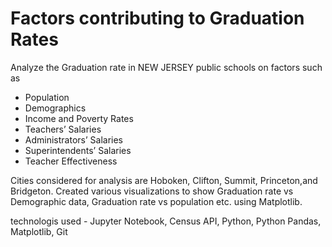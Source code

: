 # Factors contributing to Graduation Rates 

Analyze the Graduation rate in NEW JERSEY public schools on factors such as 

* Population
* Demographics
* Income and Poverty Rates
* Teachers’ Salaries
* Administrators’ Salaries
* Superintendents’ Salaries
* Teacher Effectiveness

Cities considered for analysis are  Hoboken, Clifton, Summit, Princeton,and Bridgeton. Created various visualizations to show Graduation rate vs Demographic data, Graduation rate vs population etc. using Matplotlib.

technologis used -
 Jupyter Notebook, Census API, Python, Python Pandas,  Matplotlib, Git